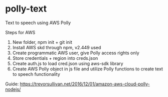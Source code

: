 # polly-text
Text to speech using AWS Polly

Steps for AWS
1. New folder, npm init + git init
2. Install AWS skd through npm, v2.449 used
3. Create programmatic AWS user, give Polly access rights only
4. Store credentials + region into creds.json
5. Create auth.js to load cred.json using aws-sdk library
6. Create AWS Polly object in js file and utilize Polly functions to create text to speech functionality

Guide: https://trevorsullivan.net/2016/12/01/amazon-aws-cloud-polly-nodejs/